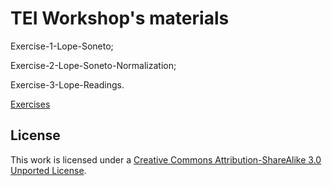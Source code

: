 # TEI Workshop's materials 

Exercise-1-Lope-Soneto;

Exercise-2-Lope-Soneto-Normalization;

Exercise-3-Lope-Readings.

[Exercises](https://github.com/editio/slides/tree/gh-pages/workshop/materials/)

## License

This work is licensed under a [Creative Commons Attribution-ShareAlike 3.0 Unported License](http://creativecommons.org/licenses/by-sa/3.0/).



